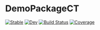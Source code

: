 # DemoPackageCT

[![Stable](https://img.shields.io/badge/docs-stable-blue.svg)](https://cindyhfls.github.io/DemoPackageCT.jl/stable)
[![Dev](https://img.shields.io/badge/docs-dev-blue.svg)](https://cindyhfls.github.io/DemoPackageCT.jl/dev)
[![Build Status](https://github.com/cindyhfls/DemoPackageCT.jl/workflows/CI/badge.svg)](https://github.com/cindyhfls/DemoPackageCT.jl/actions)
[![Coverage](https://codecov.io/gh/cindyhfls/DemoPackageCT.jl/branch/main/graph/badge.svg)](https://codecov.io/gh/cindyhfls/DemoPackageCT.jl)
